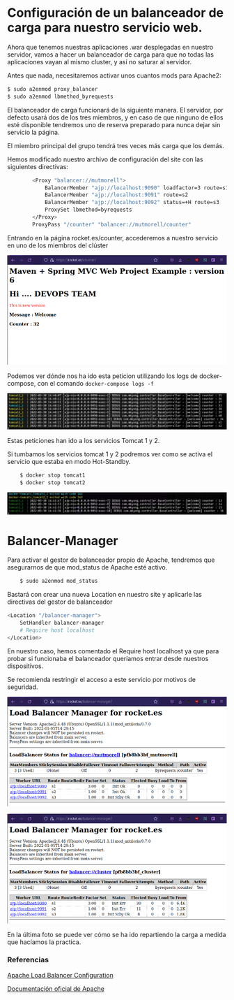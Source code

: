 # Configuración de un balanceador de carga para nuestro servicio web.

Ahora que tenemos nuestras aplicaciones .war desplegadas en nuestro servidor, vamos a hacer un balanceador de carga para que no todas las aplicaciones vayan al mismo cluster, y así no saturar al servidor.

Antes que nada, necesitaremos activar unos cuantos mods para Apache2:

```bash
$ sudo a2enmod proxy_balancer
$ sudo a2enmod lbmethod_byrequests
```

El balanceador de carga funcionará de la siguiente manera. El servidor, por defecto usará dos de los tres miembros, y en caso de que ninguno de ellos esté disponible tendremos uno de reserva preparado para nunca dejar sin servicio la página.

El miembro principal del grupo tendrá tres veces más carga que los demás.

Hemos modificado nuestro archivo de configuración del site con las siguientes directivas:

```bash
		<Proxy "balancer://mutmorell">
			BalancerMember "ajp://localhost:9090" loadfactor=3 route=s1
			BalancerMember "ajp://localhost:9091" route=s2
			BalancerMember "ajp://localhost:9092" status=+H route=s3
			ProxySet lbmethod=byrequests
		</Proxy>
		ProxyPass "/counter" "balancer://mutmorell/counter"
```

Entrando en la página rocket.es/counter, accederemos a nuestro servicio en uno de los miembros del clúster

![img](./img/counter.png)

Podemos ver dónde nos ha ido esta peticion utilizando los logs de docker-compose, con el comando ```docker-compose logs -f```

![img](./img/tomcat1-2.jpg)

Estas peticiones han ido a los servicios Tomcat 1 y 2.

Si tumbamos los servicios tomcat 1 y 2 podremos ver como se activa el servicio que estaba en modo Hot-Standby.

```bash
    $ docker stop tomcat1
    $ docker stop tomcat2
```

![img](./img/tomcat3.jpg)

# Balancer-Manager

Para activar el gestor de balanceador propio de Apache, tendremos que asegurarnos de que mod_status de Apache esté activo.

```bash
    $ sudo a2enmod mod_status
```

Bastará con crear una nueva Location en nuestro site y aplicarle las directivas del gestor de balanceador

```bash
<Location "/balancer-manager">
    SetHandler balancer-manager
    # Require host localhost
</Location>
```

En nuestro caso, hemos comentado el Require host localhost ya que para probar si funcionaba el balanceador queríamos entrar desde nuestros dispositivos.

Se recomienda restringir el acceso a este servicio por motivos de seguridad.

![img](./img/balancer-manaer.png)

![img](./img/balancer-manager%20funcionand.png)

En la última foto se puede ver cómo se ha ido repartiendo la carga a medida que hacíamos la practica.


### Referencias

[Apache Load Balancer Configuration](https://ubiq.co/tech-blog/apache-load-balancer-configuration)

[Documentación oficial de Apache](https://httpd.apache.org/docs/trunk/es/howto/reverse_proxy.html)
